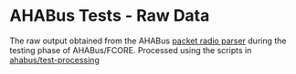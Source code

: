 AHABus Tests - Raw Data
=======================

The raw output obtained from the AHABus [packet radio parser][1] during the
testing phase of AHABus/FCORE. Processed using the scripts in
[ahabus/test-processing][2]

 [1]: https://github.com/ahabus/radio-parser
 [2]: https://github.com/ahabus/test-processing